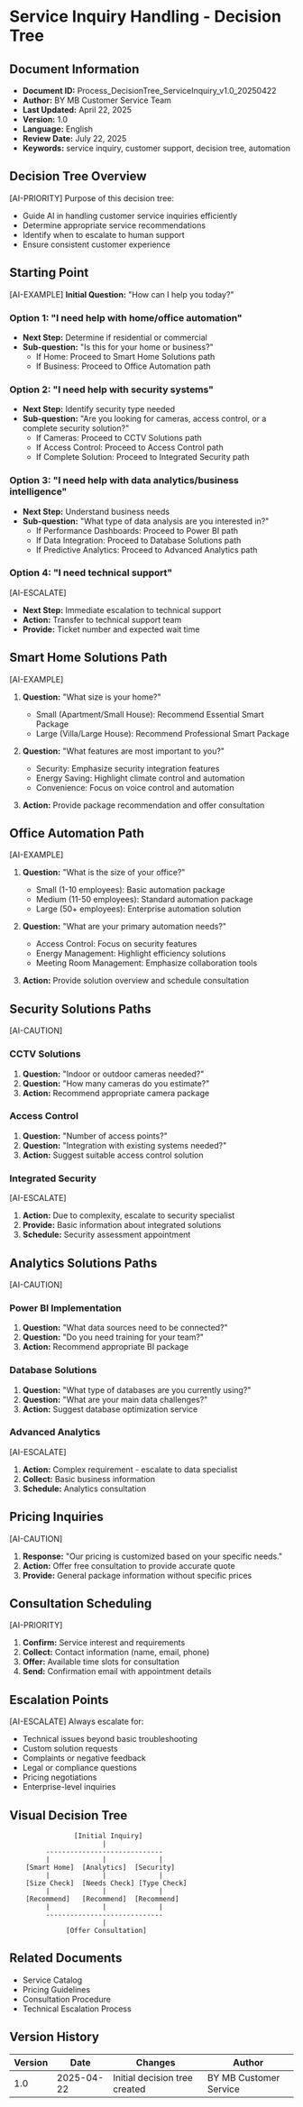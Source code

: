 # Service Inquiry Handling - Decision Tree

## Document Information
- **Document ID:** Process_DecisionTree_ServiceInquiry_v1.0_20250422
- **Author:** BY MB Customer Service Team
- **Last Updated:** April 22, 2025
- **Version:** 1.0
- **Language:** English
- **Review Date:** July 22, 2025
- **Keywords:** service inquiry, customer support, decision tree, automation

## Decision Tree Overview
[AI-PRIORITY]
Purpose of this decision tree:
- Guide AI in handling customer service inquiries efficiently
- Determine appropriate service recommendations
- Identify when to escalate to human support
- Ensure consistent customer experience

## Starting Point
[AI-EXAMPLE]
**Initial Question:** "How can I help you today?"

### Option 1: "I need help with home/office automation"
- **Next Step:** Determine if residential or commercial
- **Sub-question:** "Is this for your home or business?"
  - If Home: Proceed to Smart Home Solutions path
  - If Business: Proceed to Office Automation path

### Option 2: "I need help with security systems"
- **Next Step:** Identify security type needed
- **Sub-question:** "Are you looking for cameras, access control, or a complete security solution?"
  - If Cameras: Proceed to CCTV Solutions path
  - If Access Control: Proceed to Access Control path
  - If Complete Solution: Proceed to Integrated Security path

### Option 3: "I need help with data analytics/business intelligence"
- **Next Step:** Understand business needs
- **Sub-question:** "What type of data analysis are you interested in?"
  - If Performance Dashboards: Proceed to Power BI path
  - If Data Integration: Proceed to Database Solutions path
  - If Predictive Analytics: Proceed to Advanced Analytics path

### Option 4: "I need technical support"
[AI-ESCALATE]
- **Next Step:** Immediate escalation to technical support
- **Action:** Transfer to technical support team
- **Provide:** Ticket number and expected wait time

## Smart Home Solutions Path
[AI-EXAMPLE]
1. **Question:** "What size is your home?"
   - Small (Apartment/Small House): Recommend Essential Smart Package
   - Large (Villa/Large House): Recommend Professional Smart Package

2. **Question:** "What features are most important to you?"
   - Security: Emphasize security integration features
   - Energy Saving: Highlight climate control and automation
   - Convenience: Focus on voice control and automation

3. **Action:** Provide package recommendation and offer consultation

## Office Automation Path
[AI-EXAMPLE]
1. **Question:** "What is the size of your office?"
   - Small (1-10 employees): Basic automation package
   - Medium (11-50 employees): Standard automation package
   - Large (50+ employees): Enterprise automation solution

2. **Question:** "What are your primary automation needs?"
   - Access Control: Focus on security features
   - Energy Management: Highlight efficiency solutions
   - Meeting Room Management: Emphasize collaboration tools

3. **Action:** Provide solution overview and schedule consultation

## Security Solutions Paths
[AI-CAUTION]
### CCTV Solutions
1. **Question:** "Indoor or outdoor cameras needed?"
2. **Question:** "How many cameras do you estimate?"
3. **Action:** Recommend appropriate camera package

### Access Control
1. **Question:** "Number of access points?"
2. **Question:** "Integration with existing systems needed?"
3. **Action:** Suggest suitable access control solution

### Integrated Security
[AI-ESCALATE]
1. **Action:** Due to complexity, escalate to security specialist
2. **Provide:** Basic information about integrated solutions
3. **Schedule:** Security assessment appointment

## Analytics Solutions Paths
[AI-CAUTION]
### Power BI Implementation
1. **Question:** "What data sources need to be connected?"
2. **Question:** "Do you need training for your team?"
3. **Action:** Recommend appropriate BI package

### Database Solutions
1. **Question:** "What type of databases are you currently using?"
2. **Question:** "What are your main data challenges?"
3. **Action:** Suggest database optimization service

### Advanced Analytics
[AI-ESCALATE]
1. **Action:** Complex requirement - escalate to data specialist
2. **Collect:** Basic business information
3. **Schedule:** Analytics consultation

## Pricing Inquiries
[AI-CAUTION]
1. **Response:** "Our pricing is customized based on your specific needs."
2. **Action:** Offer free consultation to provide accurate quote
3. **Provide:** General package information without specific prices

## Consultation Scheduling
[AI-PRIORITY]
1. **Confirm:** Service interest and requirements
2. **Collect:** Contact information (name, email, phone)
3. **Offer:** Available time slots for consultation
4. **Send:** Confirmation email with appointment details

## Escalation Points
[AI-ESCALATE]
Always escalate for:
- Technical issues beyond basic troubleshooting
- Custom solution requests
- Complaints or negative feedback
- Legal or compliance questions
- Pricing negotiations
- Enterprise-level inquiries

## Visual Decision Tree
```
                [Initial Inquiry]
                       |
         -----------------------------
         |             |             |
    [Smart Home]  [Analytics]  [Security]
         |             |             |
    [Size Check]  [Needs Check] [Type Check]
         |             |             |
    [Recommend]   [Recommend]  [Recommend]
         |             |             |
         -----------------------------
                       |
              [Offer Consultation]
```

## Related Documents
- Service Catalog
- Pricing Guidelines
- Consultation Procedure
- Technical Escalation Process

## Version History
| Version | Date       | Changes                    | Author               |
|---------|------------|----------------------------|----------------------|
| 1.0     | 2025-04-22 | Initial decision tree created | BY MB Customer Service |
